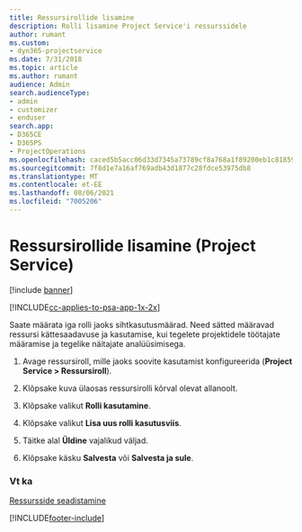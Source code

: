 ```yaml
---
title: Ressursirollide lisamine
description: Rolli lisamine Project Service'i ressurssidele
author: rumant
ms.custom:
- dyn365-projectservice
ms.date: 7/31/2018
ms.topic: article
ms.author: rumant
audience: Admin
search.audienceType:
- admin
- customizer
- enduser
search.app:
- D365CE
- D365PS
- ProjectOperations
ms.openlocfilehash: caced5b5acc06d33d7345a73789cf8a768a1f89200eb1c8185909acece47b38f
ms.sourcegitcommit: 7f8d1e7a16af769adb43d1877c28fdce53975db8
ms.translationtype: MT
ms.contentlocale: et-EE
ms.lasthandoff: 08/06/2021
ms.locfileid: "7005206"
---
```

# <a name="add-resource-roles-project-service"></a>Ressursirollide lisamine (Project Service)

[!include [banner](../includes/psa-now-project-operations.md)]

[!INCLUDE[cc-applies-to-psa-app-1x-2x](../includes/cc-applies-to-psa-app-1x-2x.md)]

Saate määrata iga rolli jaoks sihtkasutusmäärad. Need sätted määravad ressursi kättesaadavuse ja kasutamise, kui tegelete projektidele töötajate määramise ja tegelike näitajate analüüsimisega.  
  
1.  Avage ressursiroll, mille jaoks soovite kasutamist konfigureerida (**Project Service > Ressursiroll**).  
  
2.  Klõpsake kuva ülaosas ressursirolli kõrval olevat allanoolt.  
  
3.  Klõpsake valikut **Rolli kasutamine**.  
  
4.  Klõpsake valikut **Lisa uus rolli kasutusviis**.  
  
5.  Täitke alal **Üldine** vajalikud väljad.  
  
6.  Klõpsake käsku **Salvesta** või **Salvesta ja sule**.  
  
### <a name="see-also"></a>Vt ka  
 [Ressursside seadistamine](../psa/set-up-resources.md)


[!INCLUDE[footer-include](../includes/footer-banner.md)]